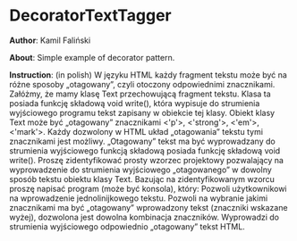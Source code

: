 # DecoratorTextTagger

__Author__: Kamil Faliński

__About__: Simple example of decorator pattern.

__Instruction__: (in polish)
W języku HTML każdy fragment tekstu może być na różne sposoby „otagowany”, czyli otoczony odpowiednimi znacznikami. Załóżmy, że mamy klasę Text przechowującą fragment tekstu. Klasa ta posiada funkcję składową void write(), która wypisuje do strumienia wyjściowego programu tekst zapisany w obiekcie tej klasy. Obiekt klasy Text może być „otagowany” znacznikami <'p'>, <'strong'>, <'em'>, <'mark'>. Każdy dozwolony w HTML układ „otagowania” tekstu tymi znacznikami jest możliwy. „Otagowany” tekst ma być wyprowadzany do strumienia wyjściowego funkcją składową posiada funkcję składową void write(). Proszę zidentyfikować prosty wzorzec projektowy pozwalający na wyprowadzenie do strumienia wyjściowego „otagowanego” w dowolny sposób tekstu obiektu klasy Text. Bazując na zidentyfikowanym wzorcu proszę napisać program (może być konsola), który:
Pozwoli użytkownikowi na wprowadzenie jednolinijkowego tekstu.
Pozwoli na wybranie jakimi znacznikami ma być „otagowany” wprowadzony tekst (znaczniki wskazane wyżej), dozwolona jest dowolna kombinacja znaczników.
Wyprowadzi do strumienia wyjściowego odpowiednio „otagowany” tekst HTML.
